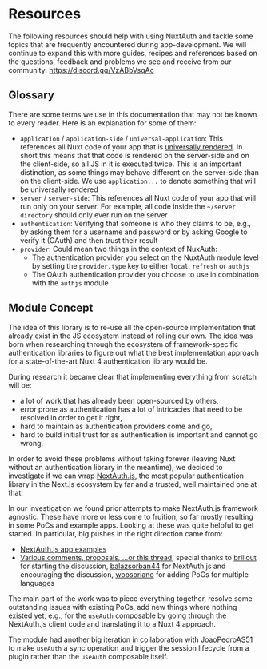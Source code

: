 # Resources

The following resources should help with using NuxtAuth and tackle some topics that are frequently encountered during app-development. We will continue to expand this with more guides, recipes and references based on the questions, feedback and problems we see and receive from our community: https://discord.gg/VzABbVsqAc

## Glossary

There are some terms we use in this documentation that may not be known to every reader. Here is an explanation for some of them:

- `application` / `application-side` / `universal-application`: This references all Nuxt code of your app that is [universally rendered](https://nuxt.com/docs/guide/concepts/rendering#universal-rendering). In short this means that that code is rendered on the server-side and on the client-side, so all JS in it is executed twice. This is an important distinction, as some things may behave different on the server-side than on the client-side. We use `application...` to denote something that will be universally rendered
- `server` / `server-side`: This references all Nuxt code of your app that will run only on your server. For example, all code inside the `~/server directory` should only ever run on the server
- `authentication`: Verifying that someone is who they claims to be, e.g., by asking them for a username and password or by asking Google to verify it (OAuth) and then trust their result
- `provider`: Could mean two things in the context of NuxAuth:
  - The authentication provider you select on the NuxtAuth module level by setting the `provider.type` key to either `local`, `refresh` or `authjs`
  - The OAuth authentication provider you choose to use in combination with the `authjs` module

## Module Concept

The idea of this library is to re-use all the open-source implementation that already exist in the JS ecosystem instead of rolling our own. The idea was born when researching through the ecosystem of framework-specific authentication libraries to figure out what the best implementation approach for a state-of-the-art Nuxt 4 authentication library would be.

During research it became clear that implementing everything from scratch will be:
- a lot of work that has already been open-sourced by others,
- error prone as authentication has a lot of intricacies that need to be resolved in order to get it right,
- hard to maintain as authentication providers come and go,
- hard to build initial trust for as authentication is important and cannot go wrong,

In order to avoid these problems without taking forever (leaving Nuxt without an authentication library in the meantime), we decided to investigate if we can wrap [NextAuth.js](https://github.com/nextauthjs/next-auth), the most popular authentication library in the Next.js ecosystem by far and a trusted, well maintained one at that!

In our investigation we found prior attempts to make NextAuth.js framework agnostic. These have more or less come to fruition, so far mostly resulting in some PoCs and example apps. Looking at these was quite helpful to get started. In particular, big pushes in the right direction came from:

- [NextAuth.js app examples](https://github.com/nextauthjs/next-auth/tree/main/apps)
- [Various comments, proposals, ...or this thread](https://github.com/nextauthjs/next-auth/discussions/3942), special thanks to [brillout](https://github.com/brillout) for starting the discussion, [balazsorban44](https://github.com/balazsorban44) for NextAuth.js and encouraging the discussion, [wobsoriano](https://github.com/wobsoriano) for adding PoCs for multiple languages

The main part of the work was to piece everything together, resolve some outstanding issues with existing PoCs, add new things where nothing existed yet, e.g., for the `useAuth` composable by going through the NextAuth.js client code and translating it to a Nuxt 4 approach.

The module had another big iteration in collaboration with [JoaoPedroAS51](https://github.com/JoaoPedroAS51) to make `useAuth` a sync operation and trigger the session lifecycle from a plugin rather than the `useAuth` composable itself.
